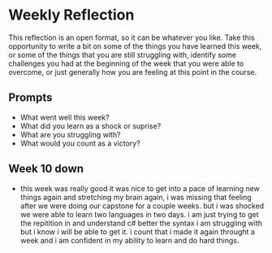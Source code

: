# Weekly Reflection

This reflection is an open format, so it can be whatever you like. Take this opportunity to write a bit on some of the things you have learned this week, or some of the things that you are still struggling with, identify some challenges you had at the beginning of the week that you were able to overcome, or just generally how you are feeling at this point in the course.

## Prompts

- What went well this week?
- What did you learn as a shock or suprise?
- What are you struggling with?
- What would you count as a victory?

## Week 10 down

- this week was really good it was nice to get into a pace of learning new things again and stretching my brain again, i was missing that feeling after we were doing our capstone for a couple weeks. but i was shocked we were able to learn two languages in two days. i am just trying to get the repitition in and understand c# better the syntax i am struggling with but i know i will be able to get it. i count that i made it again throught a week and i am confident in my ability to learn and do hard things.
